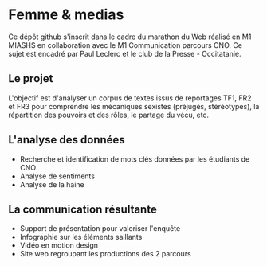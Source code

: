 # Femme & medias

Ce dépôt github s'inscrit dans le cadre du marathon du Web réalisé en M1 MIASHS en collaboration avec le M1 Communication parcours CNO. Ce sujet est encadré par Paul Leclerc et le club de la Presse - Occitatanie.

## Le projet 

L'objectif est d'analyser un corpus de textes issus de reportages TF1, FR2 et FR3 pour comprendre les mécaniques sexistes (préjugés, stéréotypes), la répartition des pouvoirs et des rôles, le partage du vécu, etc.

## L'analyse des données

- Recherche et identification de mots clés données par les étudiants de CNO
- Analyse de sentiments
- Analyse de la haine

## La communication résultante

- Support de présentation pour valoriser l'enquête
- Infographie sur les éléments saillants
- Vidéo en motion design
- Site web regroupant les productions des 2 parcours


